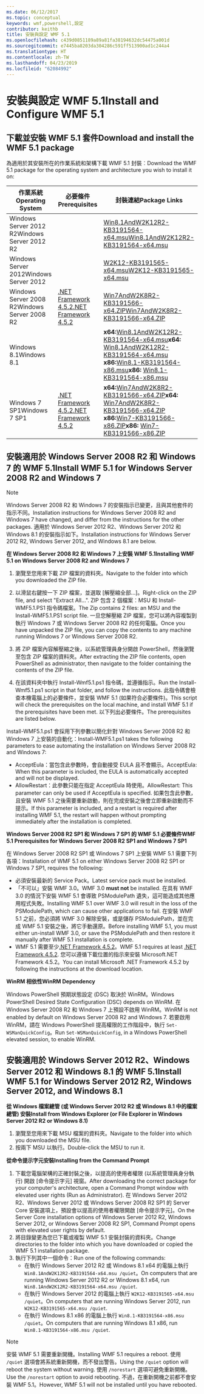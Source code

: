 ```yaml
---
ms.date: 06/12/2017
ms.topic: conceptual
keywords: wmf,powershell,設定
contributor: keithb
title: 安裝與設定 WMF 5.1
ms.openlocfilehash: c439d0851189a89a81fa38194632dc54475a001d
ms.sourcegitcommit: e7445ba8203da304286c591ff513900ad1c244a4
ms.translationtype: HT
ms.contentlocale: zh-TW
ms.lasthandoff: 04/23/2019
ms.locfileid: "62084992"
---
```

# <a name="install-and-configure-wmf-51"></a><span data-ttu-id="771e5-103">安裝與設定 WMF 5.1</span><span class="sxs-lookup"><span data-stu-id="771e5-103">Install and Configure WMF 5.1</span></span>

## <a name="download-and-install-the-wmf-51-package"></a><span data-ttu-id="771e5-104">下載並安裝 WMF 5.1 套件</span><span class="sxs-lookup"><span data-stu-id="771e5-104">Download and install the WMF 5.1 package</span></span>

<span data-ttu-id="771e5-105">為適用於其安裝所在的作業系統和架構下載 WMF 5.1 封裝︰</span><span class="sxs-lookup"><span data-stu-id="771e5-105">Download the WMF 5.1 package for the operating system and architecture you wish to install it on:</span></span>

| <span data-ttu-id="771e5-106">作業系統</span><span class="sxs-lookup"><span data-stu-id="771e5-106">Operating System</span></span>       | <span data-ttu-id="771e5-107">必要條件</span><span class="sxs-lookup"><span data-stu-id="771e5-107">Prerequisites</span></span>           | <span data-ttu-id="771e5-108">封裝連結</span><span class="sxs-lookup"><span data-stu-id="771e5-108">Package Links</span></span>                          |
|------------------------|-------------------------|----------------------------------------|
| <span data-ttu-id="771e5-109">Windows Server 2012 R2</span><span class="sxs-lookup"><span data-stu-id="771e5-109">Windows Server 2012 R2</span></span> |                         | <span data-ttu-id="771e5-110">[Win8.1AndW2K12R2-KB3191564-x64.msu][]</span><span class="sxs-lookup"><span data-stu-id="771e5-110">[Win8.1AndW2K12R2-KB3191564-x64.msu][]</span></span> |
| <span data-ttu-id="771e5-111">Windows Server 2012</span><span class="sxs-lookup"><span data-stu-id="771e5-111">Windows Server 2012</span></span>    |                         | <span data-ttu-id="771e5-112">[W2K12-KB3191565-x64.msu][]</span><span class="sxs-lookup"><span data-stu-id="771e5-112">[W2K12-KB3191565-x64.msu][]</span></span>            |
| <span data-ttu-id="771e5-113">Windows Server 2008 R2</span><span class="sxs-lookup"><span data-stu-id="771e5-113">Windows Server 2008 R2</span></span> | <span data-ttu-id="771e5-114">[.NET Framework 4.5.2][]</span><span class="sxs-lookup"><span data-stu-id="771e5-114">[.NET Framework 4.5.2][]</span></span>| <span data-ttu-id="771e5-115">[Win7AndW2K8R2-KB3191566-x64.ZIP][]</span><span class="sxs-lookup"><span data-stu-id="771e5-115">[Win7AndW2K8R2-KB3191566-x64.ZIP][]</span></span>    |
| <span data-ttu-id="771e5-116">Windows 8.1</span><span class="sxs-lookup"><span data-stu-id="771e5-116">Windows 8.1</span></span>            |                         | <span data-ttu-id="771e5-117">**x64:**[Win8.1AndW2K12R2-KB3191564-x64.msu][]</span><span class="sxs-lookup"><span data-stu-id="771e5-117">**x64:** [Win8.1AndW2K12R2-KB3191564-x64.msu][]</span></span></br><span data-ttu-id="771e5-118">**x86:**[Win8.1-KB3191564-x86.msu][]</span><span class="sxs-lookup"><span data-stu-id="771e5-118">**x86:** [Win8.1-KB3191564-x86.msu][]</span></span> |
| <span data-ttu-id="771e5-119">Windows 7 SP1</span><span class="sxs-lookup"><span data-stu-id="771e5-119">Windows 7 SP1</span></span>          | <span data-ttu-id="771e5-120">[.NET Framework 4.5.2][]</span><span class="sxs-lookup"><span data-stu-id="771e5-120">[.NET Framework 4.5.2][]</span></span>| <span data-ttu-id="771e5-121">**x64:**[Win7AndW2K8R2-KB3191566-x64.ZIP][]</span><span class="sxs-lookup"><span data-stu-id="771e5-121">**x64:** [Win7AndW2K8R2-KB3191566-x64.ZIP][]</span></span></br><span data-ttu-id="771e5-122">**x86:**[Win7-KB3191566-x86.ZIP][]</span><span class="sxs-lookup"><span data-stu-id="771e5-122">**x86:** [Win7-KB3191566-x86.ZIP][]</span></span> |

[.NET Framework 4.5.2]: https://www.microsoft.com/download/details.aspx?id=42642
[W2K12-KB3191565-x64.msu]: https://go.microsoft.com/fwlink/?linkid=839513
[Win7-KB3191566-x86.ZIP]: https://go.microsoft.com/fwlink/?linkid=839522
[Win7AndW2K8R2-KB3191566-x64.ZIP]: https://go.microsoft.com/fwlink/?linkid=839523
[Win8.1-KB3191564-x86.msu]: https://go.microsoft.com/fwlink/?linkid=839521
[Win8.1AndW2K12R2-KB3191564-x64.msu]: https://go.microsoft.com/fwlink/?linkid=839516

## <a name="install-wmf-51-for-windows-server-2008-r2-and-windows-7"></a><span data-ttu-id="771e5-129">安裝適用於 Windows Server 2008 R2 和 Windows 7 的 WMF 5.1</span><span class="sxs-lookup"><span data-stu-id="771e5-129">Install WMF 5.1 for Windows Server 2008 R2 and Windows 7</span></span>

> [!NOTE]
> <span data-ttu-id="771e5-130">Windows Server 2008 R2 和 Windows 7 的安裝指示已變更，且與其他套件的指示不同。</span><span class="sxs-lookup"><span data-stu-id="771e5-130">Installation instructions for Windows Server 2008 R2 and Windows 7 have changed, and differ from the instructions for the other packages.</span></span> <span data-ttu-id="771e5-131">適用於 Windows Server 2012 R2、Windows Server 2012 和 Windows 8.1 的安裝指示如下。</span><span class="sxs-lookup"><span data-stu-id="771e5-131">Installation instructions for Windows Server 2012 R2, Windows Server 2012, and Windows 8.1 are below.</span></span>

<span data-ttu-id="771e5-132">**在 Windows Server 2008 R2 和 Windows 7 上安裝 WMF 5.1**</span><span class="sxs-lookup"><span data-stu-id="771e5-132">**Installing WMF 5.1 on Windows Server 2008 R2 and Windows 7**</span></span>

1. <span data-ttu-id="771e5-133">瀏覽至您用來下載 ZIP 檔案的資料夾。</span><span class="sxs-lookup"><span data-stu-id="771e5-133">Navigate to the folder into which you downloaded the ZIP file.</span></span>

2. <span data-ttu-id="771e5-134">以滑鼠右鍵按一下 ZIP 檔案，並選取 [解壓縮全部...]。</span><span class="sxs-lookup"><span data-stu-id="771e5-134">Right-click on the ZIP file, and select "Extract All...".</span></span> <span data-ttu-id="771e5-135">ZIP 包含 2 個檔案︰MSU 和 Install-WMF5.1.PS1 指令碼檔案。</span><span class="sxs-lookup"><span data-stu-id="771e5-135">The Zip contains 2 files: an MSU and the Install-WMF5.1.PS1 script file.</span></span>
<span data-ttu-id="771e5-136">一旦您解壓縮 ZIP 檔案，您可以將內容複製到執行 Windows 7 或 Windows Server 2008 R2 的任何電腦。</span><span class="sxs-lookup"><span data-stu-id="771e5-136">Once you have unpacked the ZIP file, you can copy the contents to any machine running Windows 7 or Windows Server 2008 R2.</span></span>

3. <span data-ttu-id="771e5-137">將 ZIP 檔案內容解壓縮之後，以系統管理員身分開啟 PowerShell，然後瀏覽至包含 ZIP 檔案的資料夾。</span><span class="sxs-lookup"><span data-stu-id="771e5-137">After extracting the ZIP file contents, open PowerShell as administrator, then navigate to the folder containing the contents of the ZIP file.</span></span>

4. <span data-ttu-id="771e5-138">在該資料夾中執行 Install-Wmf5.1.ps1 指令碼，並遵循指示。</span><span class="sxs-lookup"><span data-stu-id="771e5-138">Run the Install-Wmf5.1.ps1 script in that folder, and follow the instructions.</span></span> <span data-ttu-id="771e5-139">此指令碼會檢查本機電腦上的必要條件，並安裝 WMF 5.1 (如果符合必要條件)。</span><span class="sxs-lookup"><span data-stu-id="771e5-139">This script will check the prerequisites on the local machine, and install WMF 5.1 if the prerequisites have been met.</span></span> <span data-ttu-id="771e5-140">以下列出必要條件。</span><span class="sxs-lookup"><span data-stu-id="771e5-140">The prerequisites are listed below.</span></span>

<span data-ttu-id="771e5-141">Install-WMF5.1.ps1 會採用下列參數以簡化針對 Windows Server 2008 R2 和 Windows 7 上安裝的自動化：</span><span class="sxs-lookup"><span data-stu-id="771e5-141">Install-WMF5.1.ps1 takes the following parameters to ease automating the installation on Windows Server 2008 R2 and Windows 7:</span></span>

- <span data-ttu-id="771e5-142">AcceptEula：當包含此參數時，會自動接受 EULA 且不會顯示。</span><span class="sxs-lookup"><span data-stu-id="771e5-142">AcceptEula: When this parameter is included, the EULA is automatically accepted and will not be displayed.</span></span>
- <span data-ttu-id="771e5-143">AllowRestart：此參數只能在指定 AcceptEula 時使用。</span><span class="sxs-lookup"><span data-stu-id="771e5-143">AllowRestart: This parameter can only be used if AcceptEula is specified.</span></span> <span data-ttu-id="771e5-144">如果包含此參數，且安裝 WMF 5.1 之後需要重新啟動，則在完成安裝之後會立即重新啟動而不提示。</span><span class="sxs-lookup"><span data-stu-id="771e5-144">If this parameter is included, and a restart is required after installing WMF 5.1, the restart will happen without prompting immediately after the installation is completed.</span></span>

<span data-ttu-id="771e5-145">**Windows Server 2008 R2 SP1 和 Windows 7 SP1 的 WMF 5.1 必要條件**</span><span class="sxs-lookup"><span data-stu-id="771e5-145">**WMF 5.1 Prerequisites for Windows Server 2008 R2 SP1 and Windows 7 SP1**</span></span>

<span data-ttu-id="771e5-146">在 Windows Server 2008 R2 SP1 或 Windows 7 SP1 上安裝 WMF 5.1 需要下列各項：</span><span class="sxs-lookup"><span data-stu-id="771e5-146">Installation of WMF 5.1 on either Windows Server 2008 R2 SP1 or Windows 7 SP1, requires the following:</span></span>
- <span data-ttu-id="771e5-147">必須安裝最新的 Service Pack。</span><span class="sxs-lookup"><span data-stu-id="771e5-147">Latest service pack must be installed.</span></span>
- <span data-ttu-id="771e5-148">「不可以」安裝 WMF 3.0。</span><span class="sxs-lookup"><span data-stu-id="771e5-148">WMF 3.0 **must not** be installed.</span></span> <span data-ttu-id="771e5-149">在具有 WMF 3.0 的情況下安裝 WMF 5.1 會導致 PSModulePath 遺失，這可能造成其他應用程式失敗。</span><span class="sxs-lookup"><span data-stu-id="771e5-149">Installing WMF 5.1 over WMF 3.0 will result in the loss of the PSModulePath, which can cause other applications to fail.</span></span> <span data-ttu-id="771e5-150">在安裝 WMF 5.1 之前，您必須將 WMF 3.0 解除安裝，或是儲存 PSModulePath，並在完成 WMF 5.1 安裝之後，將它手動還原。</span><span class="sxs-lookup"><span data-stu-id="771e5-150">Before installing WMF 5.1, you must either un-install WMF 3.0, or save the PSModulePath and then restore it manually after WMF 5.1 installation is complete.</span></span>
- <span data-ttu-id="771e5-151">WMF 5.1 需要至少[.NET Framework 4.5.2](https://www.microsoft.com/en-ca/download/details.aspx?id=42642)。</span><span class="sxs-lookup"><span data-stu-id="771e5-151">WMF 5.1 requires at least [.NET Framework 4.5.2](https://www.microsoft.com/en-ca/download/details.aspx?id=42642).</span></span>
<span data-ttu-id="771e5-152">您可以遵循下載位置的指示來安裝 Microsoft.NET Framework 4.5.2。</span><span class="sxs-lookup"><span data-stu-id="771e5-152">You can install Microsoft .NET Framework 4.5.2 by following the instructions at the download location.</span></span>

<span data-ttu-id="771e5-153">**WinRM 相依性**</span><span class="sxs-lookup"><span data-stu-id="771e5-153">**WinRM Dependency**</span></span>

<span data-ttu-id="771e5-154">Windows PowerShell 預期狀態設定 (DSC) 取決於 WinRM。</span><span class="sxs-lookup"><span data-stu-id="771e5-154">Windows PowerShell Desired State Configuration (DSC) depends on WinRM.</span></span>
<span data-ttu-id="771e5-155">在 Windows Server 2008 R2 和 Windows 7 上預設不啟用 WinRM。</span><span class="sxs-lookup"><span data-stu-id="771e5-155">WinRM is not enabled by default on Windows Server 2008 R2 and Windows 7.</span></span>
<span data-ttu-id="771e5-156">若要啟用 WinRM，請在 Windows PowerShell 提高權限的工作階段中，執行 `Set-WSManQuickConfig`。</span><span class="sxs-lookup"><span data-stu-id="771e5-156">Run `Set-WSManQuickConfig`, in a Windows PowerShell elevated session, to enable WinRM.</span></span>

## <a name="install-wmf-51-for-windows-server-2012-r2-windows-server-2012-and-windows-81"></a><span data-ttu-id="771e5-157">安裝適用於 Windows Server 2012 R2、Windows Server 2012 和 Windows 8.1 的 WMF 5.1</span><span class="sxs-lookup"><span data-stu-id="771e5-157">Install WMF 5.1 for Windows Server 2012 R2, Windows Server 2012, and Windows 8.1</span></span>

<span data-ttu-id="771e5-158">**從 Windows 檔案總管 (或 Windows Server 2012 R2 或 Windows 8.1 中的檔案總管) 安裝**</span><span class="sxs-lookup"><span data-stu-id="771e5-158">**Install from Windows Explorer (or File Explorer in Windows Server 2012 R2 or Windows 8.1)**</span></span>

1. <span data-ttu-id="771e5-159">瀏覽至您用來下載 MSU 檔案的資料夾。</span><span class="sxs-lookup"><span data-stu-id="771e5-159">Navigate to the folder into which you downloaded the MSU file.</span></span>
2. <span data-ttu-id="771e5-160">按兩下 MSU 以執行。</span><span class="sxs-lookup"><span data-stu-id="771e5-160">Double-click the MSU to run it.</span></span>

<span data-ttu-id="771e5-161">**從命令提示字元安裝**</span><span class="sxs-lookup"><span data-stu-id="771e5-161">**Installing from the Command Prompt**</span></span>

1. <span data-ttu-id="771e5-162">下載您電腦架構的正確封裝之後，以提高的使用者權限 (以系統管理員身分執行) 開啟 [命令提示字元] 視窗。</span><span class="sxs-lookup"><span data-stu-id="771e5-162">After downloading the correct package for your computer's architecture, open a Command Prompt window with elevated user rights (Run as Administrator).</span></span> <span data-ttu-id="771e5-163">在 Windows Server 2012 R2、Windows Server 2012 或 Windows Server 2008 R2 SP1 的 Server Core 安裝選項上，預設會以提高的使用者權限開啟 [命令提示字元]。</span><span class="sxs-lookup"><span data-stu-id="771e5-163">On the Server Core installation options of Windows Server 2012 R2, Windows Server 2012, or Windows Server 2008 R2 SP1, Command Prompt opens with elevated user rights by default.</span></span>
2. <span data-ttu-id="771e5-164">將目錄變更為您已下載或複製 WMF 5.1 安裝封裝的資料夾。</span><span class="sxs-lookup"><span data-stu-id="771e5-164">Change directories to the folder into which you have downloaded or copied the WMF 5.1 installation package.</span></span>
3. <span data-ttu-id="771e5-165">執行下列其中一個命令：</span><span class="sxs-lookup"><span data-stu-id="771e5-165">Run one of the following commands:</span></span>
   - <span data-ttu-id="771e5-166">在執行 Windows Server 2012 R2 或 Windows 8.1 x64 的電腦上執行 `Win8.1AndW2K12R2-KB3191564-x64.msu /quiet`。</span><span class="sxs-lookup"><span data-stu-id="771e5-166">On computers that are running Windows Server 2012 R2 or Windows 8.1 x64, run `Win8.1AndW2K12R2-KB3191564-x64.msu /quiet`.</span></span>
   - <span data-ttu-id="771e5-167">在執行 Windows Server 2012 的電腦上執行 `W2K12-KB3191565-x64.msu /quiet`。</span><span class="sxs-lookup"><span data-stu-id="771e5-167">On computers that are running Windows Server 2012, run `W2K12-KB3191565-x64.msu /quiet`.</span></span>
   - <span data-ttu-id="771e5-168">在執行 Windows 8.1 x86 的電腦上執行 `Win8.1-KB3191564-x86.msu /quiet`。</span><span class="sxs-lookup"><span data-stu-id="771e5-168">On computers that are running Windows 8.1 x86, run `Win8.1-KB3191564-x86.msu /quiet`.</span></span>

> [!NOTE]
> <span data-ttu-id="771e5-169">安裝 WMF 5.1 需要重新開機。</span><span class="sxs-lookup"><span data-stu-id="771e5-169">Installing WMF 5.1 requires a reboot.</span></span> <span data-ttu-id="771e5-170">使用 `/quiet` 選項會將系統重新開機，而不發出警告。</span><span class="sxs-lookup"><span data-stu-id="771e5-170">Using the `/quiet` option will reboot the system without warning.</span></span>
> <span data-ttu-id="771e5-171">使用 `/norestart` 選項可避免重新開機。</span><span class="sxs-lookup"><span data-stu-id="771e5-171">Use the `/norestart` option to avoid rebooting.</span></span> <span data-ttu-id="771e5-172">不過，在重新開機之前都不會安裝 WMF 5.1。</span><span class="sxs-lookup"><span data-stu-id="771e5-172">However, WMF 5.1 will not be installed until you have rebooted.</span></span>
